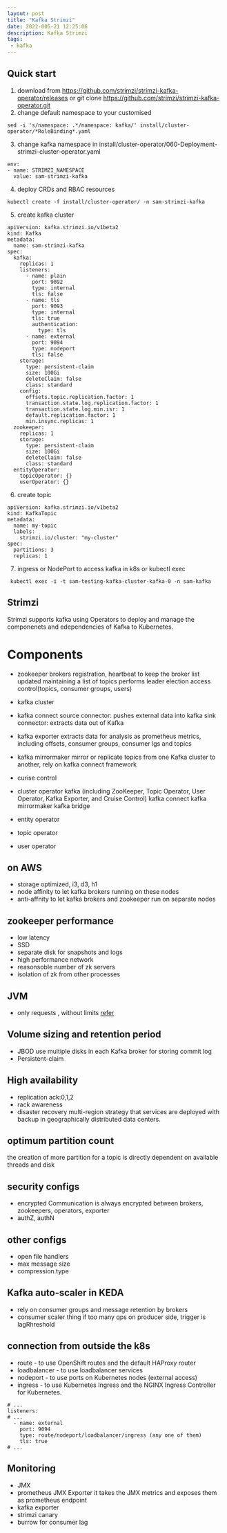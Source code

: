 ```yaml
---
layout: post
title: "Kafka Strimzi"
date: 2022-005-21 12:25:06
description: Kafka Strimzi
tags: 
 - kafka
---
```

## Quick start
1. download from https://github.com/strimzi/strimzi-kafka-operator/releases or git clone https://github.com/strimzi/strimzi-kafka-operator.git
2. change default namespace to your customised 
```
sed -i 's/namespace: .*/namespace: kafka/' install/cluster-operator/*RoleBinding*.yaml
```
3. change kafka namespace in install/cluster-operator/060-Deployment-strimzi-cluster-operator.yaml
```
env:
- name: STRIMZI_NAMESPACE
  value: sam-strimzi-kafka
```
4. deploy CRDs and RBAC resources
```
kubectl create -f install/cluster-operator/ -n sam-strimzi-kafka
```
5. create kafka cluster
```
apiVersion: kafka.strimzi.io/v1beta2
kind: Kafka
metadata:
  name: sam-strimzi-kafka
spec:
  kafka:
    replicas: 1
    listeners:
      - name: plain
        port: 9092
        type: internal
        tls: false
      - name: tls
        port: 9093
        type: internal
        tls: true
        authentication:
          type: tls
      - name: external
        port: 9094
        type: nodeport
        tls: false
    storage:
      type: persistent-claim
      size: 100Gi
      deleteClaim: false
      class: standard
    config:
      offsets.topic.replication.factor: 1
      transaction.state.log.replication.factor: 1
      transaction.state.log.min.isr: 1
      default.replication.factor: 1
      min.insync.replicas: 1
  zookeeper:
    replicas: 1
    storage:
      type: persistent-claim
      size: 100Gi
      deleteClaim: false
      class: standard
  entityOperator:
    topicOperator: {}
    userOperator: {}
```
6. create topic
```
apiVersion: kafka.strimzi.io/v1beta2
kind: KafkaTopic
metadata:
  name: my-topic
  labels:
    strimzi.io/cluster: "my-cluster"
spec:
  partitions: 3
  replicas: 1
```
7. ingress or NodePort to access kafka in k8s or kubectl exec
```
 kubectl exec -i -t sam-testing-kafka-cluster-kafka-0 -n sam-kafka
```

## Strimzi
Strimzi supports kafka using Operators to deploy and manage the componenets and edependencies of Kafka to Kubernetes.
# Components
- zookeeper
brokers registration, heartbeat to keep the broker list updated
maintaining a list of topics
performs leader election
access control(topics, consumer groups, users)
- kafka cluster
- kafka connect
source connector: pushes external data into kafka
sink connector: extracts data out of Kafka
- kafka exporter
extracts data for analysis  as prometheus metrics, including offsets, consumer groups, consumer lgs and topics
- kafka mirrormaker
mirror or replicate topics from one Kafka cluster to another, rely on kafka connect framework
- curise control

- cluster operator
kafka (including ZooKeeper, Topic Operator, User Operator, Kafka Exporter, and Cruise Control)
kafka connect
kafka mirrormaker
kafka bridge
- entity operator
- topic operator
- user operator


## on AWS
- storage optimized, i3, d3, h1
- node affinity to let kafka brokers running on these nodes
- anti-affnity to let kafka brokers and zookeeper run on separate nodes

## zookeeper performance
- low latency
- SSD
- separate disk for snapshots and logs
- high performance network
- reasonsoble number of zk servers
- isolation of zk from other processes

## JVM
- only requests , without limits
[refer](https://home.robusta.dev/blog/stop-using-cpu-limits/)

## Volume sizing and retention period
- JBOD 
use multiple disks in each Kafka broker for storing commit log
- Persistent-claim

## High availability
- replication
ack:0,1,2
- rack awareness
- disaster recovery 
multi-region strategy that services are deployed with backup in geographically distributed data centers.

## optimum partition count
the creation of more partition for a topic is directly dependent on available threads and disk

## security configs
- encrypted
Communication is always encrypted between brokers, zookeepers, operators, exporter
- authZ, authN

## other configs
- open file handlers
- max message size
- compression.type


## Kafka auto-scaler in KEDA
- rely on consumer groups and message retention by brokers
- consumer scaler thing if too many qps on producer side, trigger is lagRhreshold

## connection from outside the k8s
- route - to use OpenShift routes and the default HAProxy router
- loadbalancer - to use loadbalancer services
- nodeport - to use ports on Kubernetes nodes (external access)
- ingress - to use Kubernetes Ingress and the NGINX Ingress Controller for Kubernetes.
```
# ...
listeners:
# ...
  - name: external
    port: 9094
    type: route/nodeport/loadbalancer/ingress (any one of them)
    tls: true
# ...
```

## Monitoring
- JMX
- prometheus JMX Exporter
it takes the JMX metrics and exposes them as prometheus endpoint
- kafka exporter
- strimzi canary
- burrow for consumer lag
